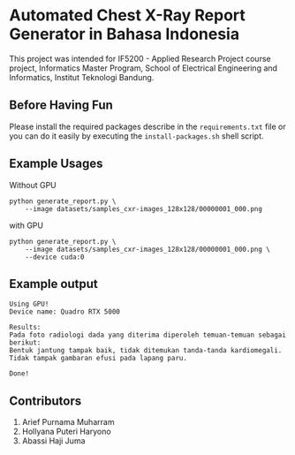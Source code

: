 # Automated Chest X-Ray Report Generator in Bahasa Indonesia
This project was intended for IF5200 - Applied Research Project course project, Informatics Master Program, School of Electrical Engineering and Informatics, Institut Teknologi Bandung.

## Before Having Fun
Please install the required packages describe in the `requirements.txt` file or you can do it easily by executing the `install-packages.sh` shell script.

## Example Usages
Without GPU
```
python generate_report.py \
    --image datasets/samples_cxr-images_128x128/00000001_000.png
```
with GPU
```
python generate_report.py \
    --image datasets/samples_cxr-images_128x128/00000001_000.png \
    --device cuda:0
```

## Example output
```
Using GPU!
Device name: Quadro RTX 5000

Results:
Pada foto radiologi dada yang diterima diperoleh temuan-temuan sebagai berikut: 
Bentuk jantung tampak baik, tidak ditemukan tanda-tanda kardiomegali. Tidak tampak gambaran efusi pada lapang paru. 

Done!
```

## Contributors
1. Arief Purnama Muharram
2. Hollyana Puteri Haryono
3. Abassi Haji Juma